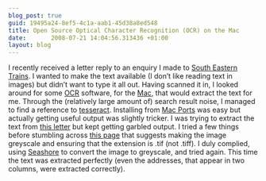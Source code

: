 ```yaml
---
blog_post: true
guid: 19495a24-8ef5-4c1a-aab1-45d38a8ed548
title: Open Source Optical Character Recognition (OCR) on the Mac
date:       2008-07-21 14:04:56.313436 +01:00
layout: blog
---
```


I recently received a letter reply to an enquiry I made to [South
Eastern Trains](http://southeasternrailway.co.uk/). I wanted to make the
text available (I don’t like reading text in images) but didn’t want to
type it all out. Having scanned it in, I looked around for some
[OCR](http://en.wikipedia.org/wiki/Optical_character_recognition)
software, for the [Mac](http://www.apple.com/mac/), that would extract
the text for me. Through the (relatively large amount of) search result
noise, I managed to find a reference to
[tesseract](http://code.google.com/p/tesseract-ocr/). Installing from
[Mac Ports](http://www.macports.org/) was easy but actually getting
useful output was slightly tricker. I was trying to extract the text
from [this letter](http://www.flickr.com/photos/chrisjroos/2688362397/)
but kept getting garbled output. I tried a few things before stumbling
across [this page](https://help.ubuntu.com/community/OCR) that suggests
making the image greyscale and ensuring that the extension is .tif (not
.tiff). I duly complied, using
[Seashore](http://seashore.sourceforge.net/) to convert the image to
greyscale, and tried again. This time the text was extracted perfectly
(even the addresses, that appear in two columns, were extracted
correctly).
